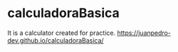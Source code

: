 # calculadoraBasica
It is a calculator created for practice. https://juanpedro-dev.github.io/calculadoraBasica/

